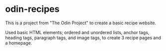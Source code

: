# odin-recipes

This is a project from "The Odin Project" to create a basic recipe website.

Used basic HTML elements; ordered and unordered lists, anchor tags, heading tags, paragraph tags, and image tags, to create 3 recipe pages and a homepage.

